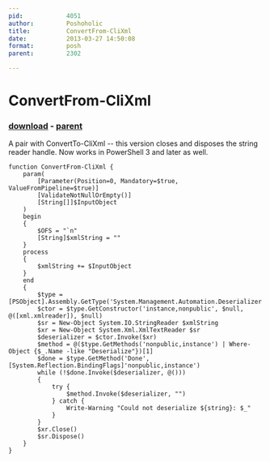 ```yaml
---
pid:            4051
author:         Poshoholic
title:          ConvertFrom-CliXml
date:           2013-03-27 14:50:08
format:         posh
parent:         2302

---
```


# ConvertFrom-CliXml

### [download](//scripts/4051.ps1) - [parent](//scripts/2302.md)

A pair with ConvertTo-CliXml -- this version closes and disposes the string reader handle. Now works in PowerShell 3 and later as well.

```posh
function ConvertFrom-CliXml {
    param(
        [Parameter(Position=0, Mandatory=$true, ValueFromPipeline=$true)]
        [ValidateNotNullOrEmpty()]
        [String[]]$InputObject
    )
    begin
    {
        $OFS = "`n"
        [String]$xmlString = ""
    }
    process
    {
        $xmlString += $InputObject
    }
    end
    {
        $type = [PSObject].Assembly.GetType('System.Management.Automation.Deserializer')
        $ctor = $type.GetConstructor('instance,nonpublic', $null, @([xml.xmlreader]), $null)
        $sr = New-Object System.IO.StringReader $xmlString
        $xr = New-Object System.Xml.XmlTextReader $sr
        $deserializer = $ctor.Invoke($xr)
        $method = @($type.GetMethods('nonpublic,instance') | Where-Object {$_.Name -like "Deserialize"})[1]
        $done = $type.GetMethod('Done', [System.Reflection.BindingFlags]'nonpublic,instance')
        while (!$done.Invoke($deserializer, @()))
        {
            try {
                $method.Invoke($deserializer, "")
            } catch {
                Write-Warning "Could not deserialize ${string}: $_"
            }
        }
        $xr.Close()
        $sr.Dispose()
    }
}
```
